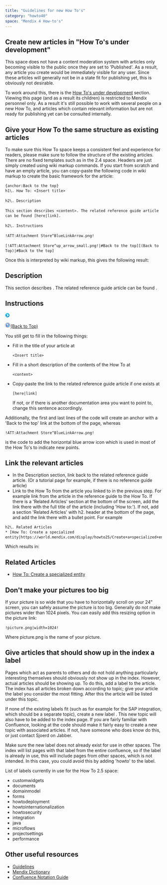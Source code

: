 ```yaml
---
title: "Guidelines for new How To's"
category: "howto40"
space: "Mendix 4 How-to's"
---
```

## Create new articles in "How To's under development"

This space does not have a content moderation system with articles only becoming visible to the public once they are set to 'Published'. As a result, any article you create would be immediately visible for any user. Since these articles will generally not be in a state fit for publishing yet, this is obviously not desirable.

To work around this, there is the [How To's under development](https://world.mendix.com/display/howto25/How+To%27s+under+development) section. Viewing this page (and as a result its children) is restricted to Mendix personnel only. As a result it's still possible to work with several people on a new How To, and articles which contain relevant information but are not ready for publishing yet can be consulted internally.

## Give your How To the same structure as existing articles

To make sure this How To space keeps a consistent feel and experience for readers, please make sure to follow the structure of the existing articles. There are no fixed templates such as in the 2.4 space. Headers are just simply created using wiki markup commands. If you start from scratch and have an empty article, you can copy-paste the following code in wiki markup to create the basic framework for the article:

```
{anchor:Back to the top}
h1\. How To: <Insert title>

h2\. Description

This section describes <content>. The related reference guide article can be found [here|link].

h2\. Instructions

!ATT:Attachment Store^BlueLinkArrow.png!

[!ATT:Attachment Store^up_arrow_small.png!|#Back to the top][(Back to Top)|#Back to the top]
```

Once this is interpreted by wiki markup, this gives the following result:

## Description

This section describes <content>. The related reference guide article can be found .

## Instructions

![](attachments/819203/917932.png)

[![](attachments/819203/917564.png)](2621638)[(Back to Top)](2621638)

You still get to fill in the following things:

*   Fill in the title of your article at
    ```
    <Insert title>
    ```

*   Fill in a short description of the contents of the How To at
    ```
    <content>
    ```

*   Copy-paste the link to the related reference guide article if one exists at
    ```
    [here|link]
    ```
    If not, or if there is another documentation area you want to point to, change this sentence accordingly.

Additionally, the first and last lines of the code will create an anchor with a 'Back to the top' link at the bottom of the page, whereas

```
!ATT:Attachment Store^BlueLinkArrow.png!
```

is the code to add the horizontal blue arrow icon which is used in most of the How To's to indicate new points.

## Link the relevant articles

*   In the Description section, link back to the related reference guide article. (Or a tutorial page for example, if there is no reference guide article)
*   Link to the How To from the article you linked to in the previous step. For example link from the article in the reference guide to the How To. If there is a 'Related Articles' section at the bottom of the screen, add the link there with the full title of the article (including 'How to:'). If not, add a section 'Related Articles' with h2\. header at the bottom of the page, and add the link there with a bullet point. For example

```
h2\. Related Articles
* [How To: Create a specialized entity|https://world.mendix.com/display/howto25/Create+a+specialized+entity]

```

Which results in:

## Related Articles

*   [How To: Create a specialized entity](https://world.mendix.com/display/howto25/Create+a+specialized+entity)

## Don't make your pictures too big

If your picture is so wide that you have to horizontally scroll on your 24" screen, you can safely assume the picture is too big. Generally do not make pictures wider than 1024 pixels. You can easily add this resizing option in the picture link:

```
!picture.png|width=1024!
```

Where picture.png is the name of your picture.

## Give articles that should show up in the index a label

Pages which act as parents to others and do not hold anything particularly interesting themselves should obviously not show up in the index. However, actual articles should be showing up. To do this, add a label to the article. The index has all articles broken down according to topic; give your article the label you consider the most fitting. After this the article will be listed under this topic.

If none of the existing labels fit (such as for example for the SAP integration, which should be a separate topic), create a new label . This new topic will also have to be added to the index page. If you are fairly familiar with Confluence, looking at the code should make it fairly easy to create a new topic with associated articles. If not, have someone who does know do this, or just contact Sjoerd on Jabber.

Make sure the new label does not already exist for use in other spaces. The index will list pages with that label from the entire confluence, so if the label is already in use, this will include pages from other spaces, which is not intended. In this case, you could avoid this by adding 'howto' to the label.

List of labels currently in use for the How To 2.5 space:

*   customwidgets
*   documents
*   domainmodel
*   forms
*   howtodeployment
*   howtointernationalization
*   howtosecurity
*   integration
*   java
*   microflows
*   projectsettings
*   performance

## Other useful resources

*   [Guidelines](https://world.mendix.com/display/guidelines/Home)
*   [Mendix Dictionary](https://world.mendix.com/display/CommunityInternal/Mendix+Dictionary)
*   [Confluence Notation Guide](https://world.mendix.com/renderer/notationhelp.action)